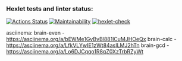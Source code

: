 ### Hexlet tests and linter status:
[![Actions Status](https://github.com/anisimova/frontend-project-lvl1/workflows/hexlet-check/badge.svg)](https://github.com/anisimova/frontend-project-lvl1/actions)
[![Maintainability](https://api.codeclimate.com/v1/badges/a99a88d28ad37a79dbf6/maintainability)](https://codeclimate.com/github/codeclimate/codeclimate/maintainability)
[![hexlet-check](https://github.com/anisimova/frontend-project-lvl1/actions/workflows/hexlet-check.yml/badge.svg)](https://github.com/anisimova/frontend-project-lvl1/actions/workflows/hexlet-check.yml)

asciinema:
brain-even - https://asciinema.org/a/bEWMe1GvBvBl881lCuMJHOeQx
brain-calc - https://asciinema.org/a/LfkVLYwIE1zWt84asILMJ2hTn
brain-gcd - https://asciinema.org/a/Lo6DJCqqo1R8qZ0XzTrbRZyWt